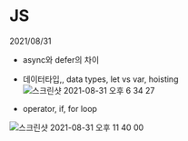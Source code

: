 # JS

2021/08/31
- async와 defer의 차이
- 데이터타입,, data types, let vs var, hoisting
![스크린샷 2021-08-31 오후 6 34 27](https://user-images.githubusercontent.com/78408946/131479438-af47d9d3-7aa0-4d68-ba21-1a957fd1eed8.png)




-  operator, if, for loop


![스크린샷 2021-08-31 오후 11 40 00](https://user-images.githubusercontent.com/78408946/131523214-4af3c951-65ca-473f-ae8d-cf75854c28ff.png)



